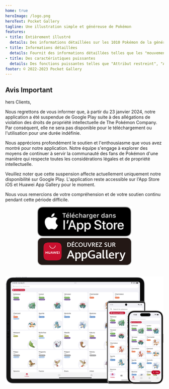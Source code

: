 ```yaml
---
home: true
heroImage: /logo.png
heroText: Pocket Gallery
tagline: Une illustration simple et généreuse de Pokémon
features:
- title: Entièrement illustré
  details: Des informations détaillées sur les 1010 Pokémon de la génération 1 à la génération 9 sont abordées.
- title: Informations détaillées
  details: Fournit des informations détaillées telles que les "mouvements", les "caractéristiques", les "accessoires", la "météo", les "lieux" et les "états anormaux".
- title: Des caractéristiques puissantes
  details: Des fonctions puissantes telles que "Attribut restreint", "Angle mort" et "Calculateur de valeur d'aptitude" ont été conçues spécialement pour les passionnés d'appariement.
footer: © 2022-2023 Pocket Gallery
---
```


## Avis Important

hers Clients,

Nous regrettons de vous informer que, à partir du 23 janvier 2024, notre application a été suspendue de Google Play suite à des allégations de violation des droits de propriété intellectuelle de The Pokémon Company. Par conséquent, elle ne sera pas disponible pour le téléchargement ou l'utilisation pour une durée indéfinie.

Nous apprécions profondément le soutien et l'enthousiasme que vous avez montré pour notre application. Notre équipe s'engage à explorer des moyens de continuer à servir la communauté des fans de Pokémon d'une manière qui respecte toutes les considérations légales et de propriété intellectuelle.

Veuillez noter que cette suspension affecte actuellement uniquement notre disponibilité sur Google Play. L'application reste accessible sur l'App Store iOS et Huawei App Gallery pour le moment.

Nous vous remercions de votre compréhension et de votre soutien continu pendant cette période difficile.

<a href="https://apps.apple.com/us/app/pocket-gallery-app/id6464266038">
<div align="center">
<img src="../.vuepress/public/app-store-badge-fr.svg" alt="hero" style="width: 300px;"/>
</div>
</a>

<!-- <a href="https://play.google.com/store/apps/details?id=com.eurekaffeine.pokedex">
<div align="center">
<img src="../.vuepress/public/google-play-badge-fr.png" alt="hero" style="width: 300px;"/>
</div>
</a> -->

<a href="https://url.cloud.huawei.com/nlFEFYg8Cc?shareTo=qrcode">
<div align="center">
<img src="../.vuepress/public/app-gallery-badge-fr.svg" alt="hero" style="width: 300px;"/>
</div>
</a>

\
![hero](../.vuepress/public/hero.png)